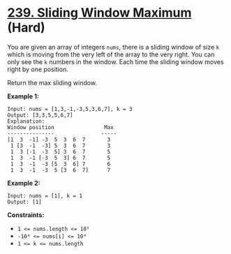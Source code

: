 # [239. Sliding Window Maximum][link] (Hard)

[link]: https://leetcode.com/problems/sliding-window-maximum/

You are given an array of integers `nums`, there is a sliding window of size `k` which is moving
from the very left of the array to the very right. You can only see the `k` numbers in the window.
Each time the sliding window moves right by one position.

Return the max sliding window.

**Example 1:**

```
Input: nums = [1,3,-1,-3,5,3,6,7], k = 3
Output: [3,3,5,5,6,7]
Explanation:
Window position                Max
---------------               -----
[1  3  -1] -3  5  3  6  7       3
 1 [3  -1  -3] 5  3  6  7       3
 1  3 [-1  -3  5] 3  6  7       5
 1  3  -1 [-3  5  3] 6  7       5
 1  3  -1  -3 [5  3  6] 7       6
 1  3  -1  -3  5 [3  6  7]      7
```

**Example 2:**

```
Input: nums = [1], k = 1
Output: [1]
```

**Constraints:**

- `1 <= nums.length <= 10⁵`
- `-10⁴ <= nums[i] <= 10⁴`
- `1 <= k <= nums.length`
